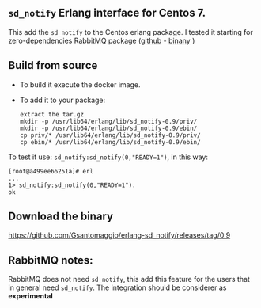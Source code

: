 `sd_notify` Erlang interface for Centos 7.
---

This add the `sd_notify` to the Centos erlang package.
I tested it starting for zero-dependencies RabbitMQ package ([github](https://github.com/rabbitmq/erlang-rpm) - [binany](https://www.rabbitmq.com/releases/erlang/) )

Build from source
-

* To build it execute the docker image.
* To add it to your package:

    `extract the tar.gz`  
    `mkdir -p /usr/lib64/erlang/lib/sd_notify-0.9/priv/`  
    `mkdir -p /usr/lib64/erlang/lib/sd_notify-0.9/ebin/`  
    `cp priv/* /usr/lib64/erlang/lib/sd_notify-0.9/priv/`  
    `cp ebin/* /usr/lib64/erlang/lib/sd_notify-0.9/ebin/`  

 
To test it use: `sd_notify:sd_notify(0,"READY=1")`, in this way:

    [root@a499ee66251a]# erl
    ...    
    1> sd_notify:sd_notify(0,"READY=1").
    ok

Download the binary
-
https://github.com/Gsantomaggio/erlang-sd_notify/releases/tag/0.9

RabbitMQ notes:
-
RabbitMQ does not need `sd_notify`, this add this feature for the users that in general need `sd_notify`. The integration should be considerer as **experimental**  
